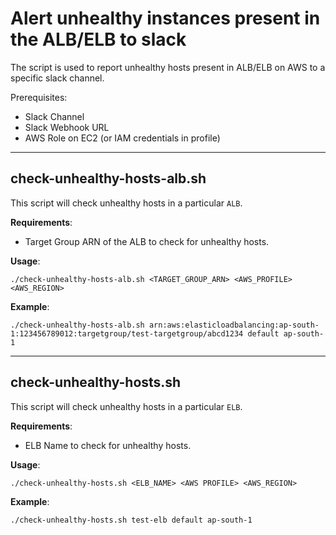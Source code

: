 # Alert unhealthy instances present in the ALB/ELB to slack

The script is used to report unhealthy hosts present in ALB/ELB on AWS to a specific slack channel.

Prerequisites:

* Slack Channel
* Slack Webhook URL
* AWS Role on EC2 (or IAM credentials in profile)

---
## check-unhealthy-hosts-alb.sh

This script will check unhealthy hosts in a particular `ALB`.

**Requirements**:
- Target Group ARN of the ALB to check for unhealthy hosts.

**Usage**:
```
./check-unhealthy-hosts-alb.sh <TARGET_GROUP_ARN> <AWS_PROFILE> <AWS_REGION>
```
**Example**:
```
./check-unhealthy-hosts-alb.sh arn:aws:elasticloadbalancing:ap-south-1:123456789012:targetgroup/test-targetgroup/abcd1234 default ap-south-1
```
---
## check-unhealthy-hosts.sh

This script will check unhealthy hosts in a particular `ELB`.

**Requirements**:
- ELB Name to check for unhealthy hosts.

**Usage**:
```
./check-unhealthy-hosts.sh <ELB_NAME> <AWS PROFILE> <AWS_REGION>
```

**Example**:
```
./check-unhealthy-hosts.sh test-elb default ap-south-1
```
